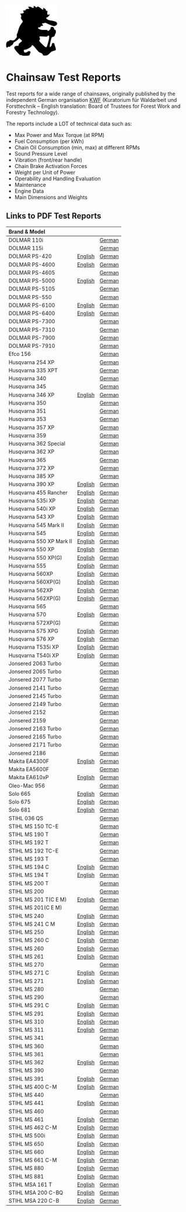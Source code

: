 <img title="Sawtroll Logo" alt="Sawtroll Logo" src="resources/troll2_black_outline_640.png" width="140"/>

# Chainsaw Test Reports

Test reports for a wide range of chainsaws, originally published by the independent German organisation [KWF](https://kwf2020.kwf-online.de/) (Kuratorium für Waldarbeit und Forsttechnik – English translation: Board of Trustees for Forest Work and Forestry Technology).

The reports include a LOT of technical data such as:
- Max Power and Max Torque (at RPM)
- Fuel Consumption (per kWh)
- Chain Oil Consumption (min, max) at different RPMs
- Sound Pressure Level
- Vibration (front/rear handle)
- Chain Brake Activation Forces
- Weight per Unit of Power
- Operability and Handling Evaluation
- Maintenance
- Engine Data
- Main Dimensions and Weights

## Links to PDF Test Reports

| Brand & Model |  |  |
| :----- | :----- | :----- |
| DOLMAR 110i |  | [German](reports/DOLMAR%20110i.pdf) |
| DOLMAR 115i |  | [German](reports/DOLMAR%20115i.pdf) |
| DOLMAR PS-420 | [English](reports/DOLMAR%20PS-420-en.pdf) | [German](reports/DOLMAR%20PS-420.pdf) |
| DOLMAR PS-4600 | [English](reports/DOLMAR%20PS-4600-en.pdf) | [German](reports/DOLMAR%20PS-4600.pdf) |
| DOLMAR PS-4605 |  | [German](reports/DOLMAR%20PS-4605.pdf) |
| DOLMAR PS-5000 | [English](reports/DOLMAR%20PS-5000-en.pdf) | [German](reports/DOLMAR%20PS-5000.pdf) |
| DOLMAR PS-5105 |  | [German](reports/DOLMAR%20PS-5105.pdf) |
| DOLMAR PS-550 |  | [German](reports/DOLMAR%20PS-550.pdf) |
| DOLMAR PS-6100 | [English](reports/DOLMAR%20PS-6100-en.pdf) | [German](reports/DOLMAR%20PS-6100.pdf) |
| DOLMAR PS-6400 | [English](reports/DOLMAR%20PS-6400-en.pdf) | [German](reports/DOLMAR%20PS-6400.pdf) |
| DOLMAR PS-7300 |  | [German](reports/DOLMAR%20PS-7300.pdf) |
| DOLMAR PS-7310 |  | [German](reports/DOLMAR%20PS-7310.pdf) |
| DOLMAR PS-7900 |  | [German](reports/DOLMAR%20PS-7900.pdf) |
| DOLMAR PS-7910 |  | [German](reports/DOLMAR%20PS-7910.pdf) |
| Efco 156 |  | [German](reports/Efco%20156.pdf) |
| Husqvarna 254 XP |  | [German](reports/Husqvarna%20254%20XP.pdf) |
| Husqvarna 335 XPT |  | [German](reports/Husqvarna%20335%20XPT.pdf) |
| Husqvarna 340 |  | [German](reports/Husqvarna%20340.pdf) |
| Husqvarna 345 |  | [German](reports/Husqvarna%20345.pdf) |
| Husqvarna 346 XP | [English](reports/Husqvarna%20346%20XP-en.pdf) | [German](reports/Husqvarna%20346%20XP.pdf) |
| Husqvarna 350 |  | [German](reports/Husqvarna%20350.pdf) |
| Husqvarna 351 |  | [German](reports/Husqvarna%20351.pdf) |
| Husqvarna 353 |  | [German](reports/Husqvarna%20353.pdf) |
| Husqvarna 357 XP |  | [German](reports/Husqvarna%20357%20XP.pdf) |
| Husqvarna 359 |  | [German](reports/Husqvarna%20359.pdf) |
| Husqvarna 362 Special |  | [German](reports/Husqvarna%20362%20Special.pdf) |
| Husqvarna 362 XP |  | [German](reports/Husqvarna%20362%20XP.pdf) |
| Husqvarna 365 |  | [German](reports/Husqvarna%20365.pdf) |
| Husqvarna 372 XP |  | [German](reports/Husqvarna%20372%20XP.pdf) |
| Husqvarna 385 XP |  | [German](reports/Husqvarna%20385%20XP.pdf) |
| Husqvarna 390 XP | [English](reports/Husqvarna%20390%20XP-en.pdf) | [German](reports/Husqvarna%20390%20XP.pdf) |
| Husqvarna 455 Rancher | [English](reports/Husqvarna%20455%20Rancher-en.pdf) | [German](reports/Husqvarna%20455%20Rancher.pdf) |
| Husqvarna 535i XP | [English](reports/Husqvarna%20535i%20XP-en.pdf) | [German](reports/Husqvarna%20535i%20XP.pdf) |
| Husqvarna 540i XP | [English](reports/Husqvarna%20540i%20XP-en.pdf) | [German](reports/Husqvarna%20540i%20XP.pdf) |
| Husqvarna 543 XP | [English](reports/Husqvarna%20543%20XP-en.pdf) | [German](reports/Husqvarna%20543%20XP.pdf) |
| Husqvarna 545 Mark II | [English](reports/Husqvarna%20545%20Mark%20II-en.pdf) | [German](reports/Husqvarna%20545%20Mark%20II.pdf) |
| Husqvarna 545 | [English](reports/Husqvarna%20545-en.pdf) | [German](reports/Husqvarna%20545.pdf) |
| Husqvarna 550 XP Mark II | [English](reports/Husqvarna%20550%20XP%20Mark%20II-en.pdf) | [German](reports/Husqvarna%20550%20XP%20Mark%20II.pdf) |
| Husqvarna 550 XP | [English](reports/Husqvarna%20550%20XP-en.pdf) | [German](reports/Husqvarna%20550%20XP.pdf) |
| Husqvarna 550 XP(G) | [English](reports/Husqvarna%20550%20XP(G)-en.pdf) | [German](reports/Husqvarna%20550%20XP(G).pdf) |
| Husqvarna 555 | [English](reports/Husqvarna%20555-en.pdf) | [German](reports/Husqvarna%20555.pdf) |
| Husqvarna 560XP | [English](reports/Husqvarna%20560XP-en.pdf) | [German](reports/Husqvarna%20560XP.pdf) |
| Husqvarna 560XP(G) | [English](reports/Husqvarna%20560XP(G)-en.pdf) | [German](reports/Husqvarna%20560XP(G).pdf) |
| Husqvarna 562XP | [English](reports/Husqvarna%20562XP-en.pdf) | [German](reports/Husqvarna%20562XP.pdf) |
| Husqvarna 562XP(G) | [English](reports/Husqvarna%20562XP(G)-en.pdf) | [German](reports/Husqvarna%20562XP(G).pdf) |
| Husqvarna 565 |  | [German](reports/Husqvarna%20565.pdf) |
| Husqvarna 570 | [English](reports/Husqvarna%20570-en.pdf) | [German](reports/Husqvarna%20570.pdf) |
| Husqvarna 572XP(G) |  | [German](reports/Husqvarna%20572XP(G).pdf) |
| Husqvarna 575 XPG | [English](reports/Husqvarna%20575%20XPG-en.pdf) | [German](reports/Husqvarna%20575%20XPG.pdf) |
| Husqvarna 576 XP | [English](reports/Husqvarna%20576%20XP-en.pdf) | [German](reports/Husqvarna%20576%20XP.pdf) |
| Husqvarna T535i XP | [English](reports/Husqvarna%20T535i%20XP-en.pdf) | [German](reports/Husqvarna%20T535i%20XP.pdf) |
| Husqvarna T540i XP | [English](reports/Husqvarna%20T540i%20XP-en.pdf) | [German](reports/Husqvarna%20T540i%20XP.pdf) |
| Jonsered 2063 Turbo |  | [German](reports/Jonsered%202063%20Turbo.pdf) |
| Jonsered 2065 Turbo |  | [German](reports/Jonsered%202065%20Turbo.pdf) |
| Jonsered 2077 Turbo |  | [German](reports/Jonsered%202077%20Turbo.pdf) |
| Jonsered 2141 Turbo |  | [German](reports/Jonsered%202141%20Turbo.pdf) |
| Jonsered 2145 Turbo |  | [German](reports/Jonsered%202145%20Turbo.pdf) |
| Jonsered 2149 Turbo |  | [German](reports/Jonsered%202149%20Turbo.pdf) |
| Jonsered 2152 |  | [German](reports/Jonsered%202152.pdf) |
| Jonsered 2159 |  | [German](reports/Jonsered%202159.pdf) |
| Jonsered 2163 Turbo |  | [German](reports/Jonsered%202163%20Turbo.pdf) |
| Jonsered 2165 Turbo |  | [German](reports/Jonsered%202165%20Turbo.pdf) |
| Jonsered 2171 Turbo |  | [German](reports/Jonsered%202171%20Turbo.pdf) |
| Jonsered 2186 |  | [German](reports/Jonsered%202186.pdf) |
| Makita EA4300F | [English](reports/Makita%20EA4300F-en.pdf) | [German](reports/Makita%20EA4300F.pdf) |
| Makita EA5600F |  | [German](reports/Makita%20EA5600F.pdf) |
| Makita EA610xP | [English](reports/Makita%20EA610xP-en.pdf) | [German](reports/Makita%20EA610xP.pdf) |
| Oleo-Mac 956 |  | [German](reports/Oleo-Mac%20956.pdf) |
| Solo 665 | [English](reports/Solo%20665-en.pdf) | [German](reports/Solo%20665.pdf) |
| Solo 675 | [English](reports/Solo%20675-en.pdf) | [German](reports/Solo%20675.pdf) |
| Solo 681 | [English](reports/Solo%20681-en.pdf) | [German](reports/Solo%20681.pdf) |
| STIHL 036 QS |  | [German](reports/STIHL%20036%20QS.pdf) |
| STIHL MS 150 TC-E |  | [German](reports/STIHL%20MS%20150%20TC-E.pdf) |
| STIHL MS 190 T |  | [German](reports/STIHL%20MS%20190%20T.pdf) |
| STIHL MS 192 T |  | [German](reports/STIHL%20MS%20192%20T.pdf) |
| STIHL MS 192 TC-E |  | [German](reports/STIHL%20MS%20192%20TC-E.pdf) |
| STIHL MS 193 T |  | [German](reports/STIHL%20MS%20193%20T.pdf) |
| STIHL MS 194 C | [English](reports/STIHL%20MS%20194%20C-en.pdf) | [German](reports/STIHL%20MS%20194%20C.pdf) |
| STIHL MS 194 T | [English](reports/STIHL%20MS%20194%20T-en.pdf) | [German](reports/STIHL%20MS%20194%20T.pdf) |
| STIHL MS 200 T |  | [German](reports/STIHL%20MS%20200%20T.pdf) |
| STIHL MS 200 |  | [German](reports/STIHL%20MS%20200.pdf) |
| STIHL MS 201 T(C E M) | [English](reports/STIHL%20MS%20201%20T(C%20E%20M)-en.pdf) | [German](reports/STIHL%20MS%20201%20T(C%20E%20M).pdf) |
| STIHL MS 201(C E M) |  | [German](reports/STIHL%20MS%20201(C%20E%20M).pdf) |
| STIHL MS 240 | [English](reports/STIHL%20MS%20240-en.pdf) | [German](reports/STIHL%20MS%20240.pdf) |
| STIHL MS 241 C M | [English](reports/STIHL%20MS%20241%20C%20M-en.pdf) | [German](reports/STIHL%20MS%20241%20C%20M.pdf) |
| STIHL MS 250 | [English](reports/STIHL%20MS%20250-en.pdf) | [German](reports/STIHL%20MS%20250.pdf) |
| STIHL MS 260 C | [English](reports/STIHL%20MS%20260%20C-en.pdf) | [German](reports/STIHL%20MS%20260%20C.pdf) |
| STIHL MS 260 | [English](reports/STIHL%20MS%20260-en.pdf) | [German](reports/STIHL%20MS%20260.pdf) |
| STIHL MS 261 | [English](reports/STIHL%20MS%20261-en.pdf) | [German](reports/STIHL%20MS%20261.pdf) |
| STIHL MS 270 |  | [German](reports/STIHL%20MS%20270.pdf) |
| STIHL MS 271 C | [English](reports/STIHL%20MS%20271%20C-en.pdf) | [German](reports/STIHL%20MS%20271%20C.pdf) |
| STIHL MS 271 | [English](reports/STIHL%20MS%20271-en.pdf) | [German](reports/STIHL%20MS%20271.pdf) |
| STIHL MS 280 |  | [German](reports/STIHL%20MS%20280.pdf) |
| STIHL MS 290 |  | [German](reports/STIHL%20MS%20290.pdf) |
| STIHL MS 291 C | [English](reports/STIHL%20MS%20291%20C-en.pdf) | [German](reports/STIHL%20MS%20291%20C.pdf) |
| STIHL MS 291 | [English](reports/STIHL%20MS%20291-en.pdf) | [German](reports/STIHL%20MS%20291.pdf) |
| STIHL MS 310 | [English](reports/STIHL%20MS%20310-en.pdf) | [German](reports/STIHL%20MS%20310.pdf) |
| STIHL MS 311 | [English](reports/STIHL%20MS%20311-en.pdf) | [German](reports/STIHL%20MS%20311.pdf) |
| STIHL MS 341 |  | [German](reports/STIHL%20MS%20341.pdf) |
| STIHL MS 360 |  | [German](reports/STIHL%20MS%20360.pdf) |
| STIHL MS 361 |  | [German](reports/STIHL%20MS%20361.pdf) |
| STIHL MS 362 | [English](reports/STIHL%20MS%20362-en.pdf) | [German](reports/STIHL%20MS%20362.pdf) |
| STIHL MS 390 |  | [German](reports/STIHL%20MS%20390.pdf) |
| STIHL MS 391 | [English](reports/STIHL%20MS%20391-en.pdf) | [German](reports/STIHL%20MS%20391.pdf) |
| STIHL MS 400 C-M | [English](reports/STIHL%20MS%20400%20C-M-en.pdf) | [German](reports/STIHL%20MS%20400%20C-M.pdf) |
| STIHL MS 440 |  | [German](reports/STIHL%20MS%20440.pdf) |
| STIHL MS 441 | [English](reports/STIHL%20MS%20441-en.pdf) | [German](reports/STIHL%20MS%20441.pdf) |
| STIHL MS 460 |  | [German](reports/STIHL%20MS%20460.pdf) |
| STIHL MS 461 | [English](reports/STIHL%20MS%20461-en.pdf) | [German](reports/STIHL%20MS%20461.pdf) |
| STIHL MS 462 C-M | [English](reports/STIHL%20MS%20462%20C-M-en.pdf) | [German](reports/STIHL%20MS%20462%20C-M.pdf) |
| STIHL MS 500i | [English](reports/STIHL%20MS%20500i-en.pdf) | [German](reports/STIHL%20MS%20500i.pdf) |
| STIHL MS 650 | [English](reports/STIHL%20MS%20650-en.pdf) | [German](reports/STIHL%20MS%20650.pdf) |
| STIHL MS 660 | [English](reports/STIHL%20MS%20660-en.pdf) | [German](reports/STIHL%20MS%20660.pdf) |
| STIHL MS 661 C-M | [English](reports/STIHL%20MS%20661%20C-M-en.pdf) | [German](reports/STIHL%20MS%20661%20C-M.pdf) |
| STIHL MS 880 | [English](reports/STIHL%20MS%20880-en.pdf) | [German](reports/STIHL%20MS%20880.pdf) |
| STIHL MS 881 | [English](reports/STIHL%20MS%20881-en.pdf) | [German](reports/STIHL%20MS%20881.pdf) |
| STIHL MSA 161 T | [English](reports/STIHL%20MSA%20161%20T-en.pdf) | [German](reports/STIHL%20MSA%20161%20T.pdf) |
| STIHL MSA 200 C-BQ | [English](reports/STIHL%20MSA%20200%20C-BQ-en.pdf) | [German](reports/STIHL%20MSA%20200%20C-BQ.pdf) |
| STIHL MSA 220 C-B | [English](reports/STIHL%20MSA%20220%20C-B-en.pdf) | [German](reports/STIHL%20MSA%20220%20C-B.pdf) |
